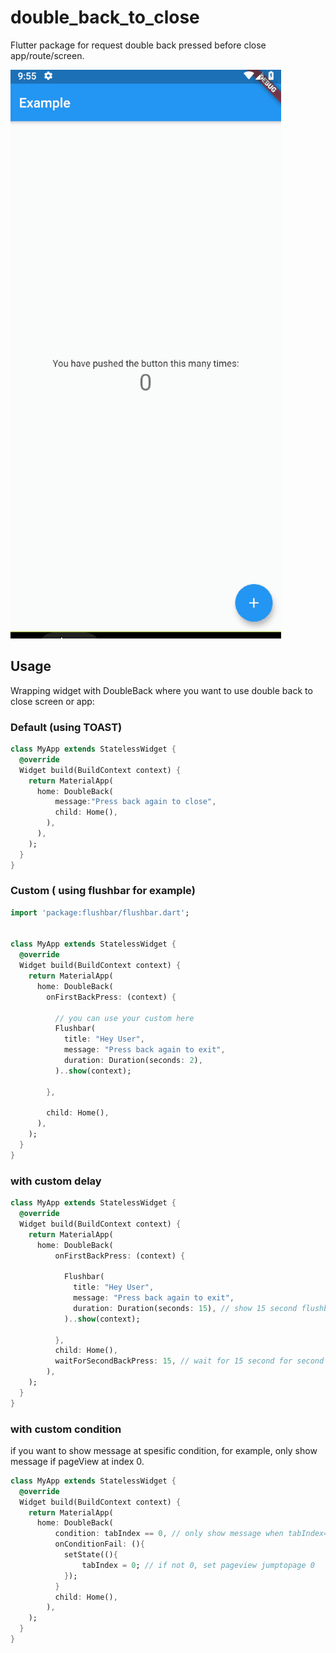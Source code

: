 # double_back_to_close

Flutter package for request double back pressed before close app/route/screen.

![Demo](double_back2.gif)

## Usage

Wrapping widget with DoubleBack where you want to use double back to close screen or app:

### Default (using TOAST)
```dart
class MyApp extends StatelessWidget {
  @override
  Widget build(BuildContext context) {
    return MaterialApp(
      home: DoubleBack(
          message:"Press back again to close",
          child: Home(),
        ),
      ),
    );
  }
}
```


### Custom ( using flushbar for example)
```dart
import 'package:flushbar/flushbar.dart';


class MyApp extends StatelessWidget {
  @override
  Widget build(BuildContext context) {
    return MaterialApp(
      home: DoubleBack(
        onFirstBackPress: (context) {

          // you can use your custom here
          Flushbar(
            title: "Hey User",
            message: "Press back again to exit",
            duration: Duration(seconds: 2),
          )..show(context);

        },

        child: Home(),
      ),
    );
  }
}
```

### with custom delay
```dart
class MyApp extends StatelessWidget {
  @override
  Widget build(BuildContext context) {
    return MaterialApp(
      home: DoubleBack(
          onFirstBackPress: (context) {

            Flushbar(
              title: "Hey User",
              message: "Press back again to exit",
              duration: Duration(seconds: 15), // show 15 second flushbar
            )..show(context);

          },
          child: Home(),
          waitForSecondBackPress: 15, // wait for 15 second for second back pressed
        ),
    );
  }
}
```

### with custom condition
if you want to show message at spesific condition, for example, only show message if pageView at index 0.

```dart
class MyApp extends StatelessWidget {
  @override
  Widget build(BuildContext context) {
    return MaterialApp(
      home: DoubleBack(
          condition: tabIndex == 0, // only show message when tabIndex=0
          onConditionFail: (){
            setState((){
                tabIndex = 0; // if not 0, set pageview jumptopage 0
            });
          }
          child: Home(),
        ),
    );
  }
}
```

